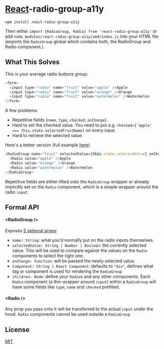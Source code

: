 # [React](http://facebook.github.io/react/)-radio-group-a11y

```
npm install react-radio-group-a11y
```

Then either `import {RadioGroup, Radio} from 'react-radio-group-a11y'` or add `node_modules/react-radio-group-a11y/umd/index.js` into your HTML file (exports the `RadioGroup` global which contains both, the RadioGroup and Radio component.).

## What This Solves
This is your average radio buttons group:

```js
<form>
  <input type="radio" name="fruit" value="apple" />Apple
  <input type="radio" name="fruit" value="orange" />Orange
  <input type="radio" name="fruit" value="watermelon" />Watermelon
</form>
```

A few problems:
- Repetitive fields (`name`, `type`, `checked`, `onChange`).
- Hard to set the checked value. You need to put e.g. `checked={'apple' === this.state.selectedFruitName}` on every input.
- Hard to retrieve the selected value.

Here's a better version (full example [here](https://github.com/chenglou/react-radio-group/blob/67a2bcdc7f3d0c8cb4d7762f82558d75c9592ea9/example/example.jsx))

```js
<RadioGroup name="fruit" selectedValue={this.state.selectedValue} onChange={this.handleChange}>
  <Radio value="apple" />Apple
  <Radio value="orange" />Orange
  <Radio value="watermelon" />Watermelon
</RadioGroup>
```

Repetitive fields are either lifted onto the `RadioGroup` wrapper or already implicitly set on the `Radio` component, which is a simple wrapper around the radio `input`.

## Formal API
#### &lt;RadioGroup />
Exposes [5 optional props](https://github.com/chenglou/react-radio-group/blob/67a2bcdc7f3d0c8cb4d7762f82558d75c9592ea9/index.jsx#L34-L46):
- `name: String`: what you'd normally put on the radio inputs themselves.
- `selectedValue: String | Number | Boolean`: the currently selected value. This will be used to compare against the values on the `Radio` components to select the right one.
- `onChange: Function`: will be passed the newly selected value.
- `Component: String | React Component`: defaults to `"div"`, defines what tag or component is used for rendering the `RadioGroup`
- `children: Node`: define your `Radio`s and any other components. Each `Radio` component (a thin wrapper around `input`) within a `RadioGroup` will have some fields like `type`, `name` and `checked` prefilled.

#### &lt;Radio />
Any prop you pass onto it will be transferred to the actual `input` under the hood. `Radio` components cannot be used outside a `RadioGroup`

## License

[MIT](./LICENSE)
